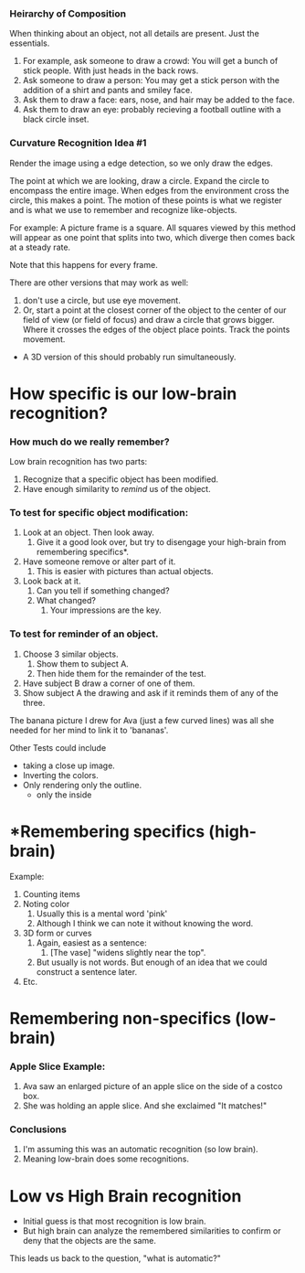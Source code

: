### Heirarchy of Composition

When thinking about an object, not all details are present.  Just the essentials.

1. For example, ask someone to draw a crowd:  You will get a bunch of stick people.  With just heads in the back rows.
1. Ask someone to draw a person: You may get a stick person with the addition of a shirt and pants and smiley face.
1. Ask them to draw a face: ears, nose, and hair may be added to the face.
1. Ask them to draw an eye: probably recieving a football outline with a black circle inset.


### Curvature Recognition Idea #1

Render the image using a edge detection, so we only draw the edges.

The point at which we are looking, draw a circle.  Expand the circle
to encompass the entire image.  When edges from the environment cross
the circle, this makes a point.  The motion of these points is what 
we register and is what we use to remember and recognize like-objects.

For example: A picture frame is a square. All squares viewed by this method
will appear as one point that splits into two, which diverge then comes back
at a steady rate.

Note that this happens for every frame. 

There are other versions that may work as well:
1. don't use a circle, but use eye movement. 
1. Or, start a point at the closest corner of the object
to the center of our field of view (or field of focus)
and draw a circle that grows bigger.   Where it crosses
the edges of the object place points.  Track the points movement.

* A 3D version of this should probably run simultaneously.



How specific is our low-brain recognition?
==========================================

### How much do we really remember?
Low brain recognition has two parts:
1. Recognize that a specific object has been modified.
1. Have enough similarity to *remind* us of the object.

### To test for specific object modification:
1. Look at an object.  Then look away.
    1. Give it a good look over, but try to disengage your high-brain
    from remembering specifics*.
1. Have someone remove or alter part of it.
    1. This is easier with pictures than actual objects.
1. Look back at it.
    1. Can you tell if something changed?
    1. What changed?
        1. Your impressions are the key.

### To test for reminder of an object.
1. Choose 3 similar objects.
    1. Show them to subject A. 
    1. Then hide them for the remainder of the test.
1. Have subject B draw a corner of one of them.
1. Show subject A the drawing and ask if it reminds them of any of the three.

The banana picture I drew for Ava (just a few curved lines)
was all she needed for her mind to link it to 'bananas'.

Other Tests could include 
* taking a close up image. 
* Inverting the colors.
* Only rendering only the outline.
    * only the inside


*Remembering specifics (high-brain)
===================================
Example:
1. Counting items
1. Noting color
    1. Usually this is a mental word 'pink'
    1. Although I think we can note it without knowing the word.
1. 3D form or curves
    1. Again, easiest as a sentence:
        1. [The vase] "widens slightly near the top".
    1. But usually is not words.  But enough of an idea that we could
    construct a sentence later.
1. Etc.

Remembering non-specifics (low-brain)
=====================================
### Apple Slice Example:
1. Ava saw an enlarged picture of an apple slice on the side of a
costco box. 
1. She was holding an apple slice.  And she exclaimed "It matches!" 

### Conclusions
1. I'm assuming this was an automatic recognition (so low brain).
1. Meaning low-brain does some recognitions.

Low vs High Brain recognition
=============================
* Initial guess is that most recognition is low brain.
* But high brain can analyze the remembered similarities to 
confirm or deny that the objects are the same.

This leads us back to the question, "what is automatic?"






